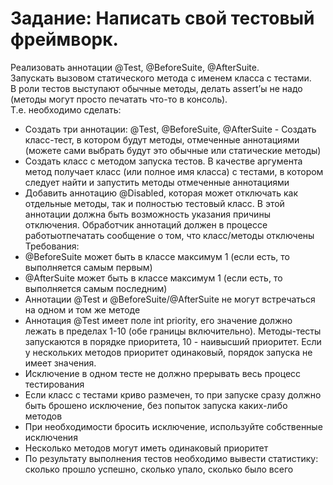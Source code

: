 # Задание: Написать свой тестовый фреймворк. <br />

Реализовать аннотации @Test, @BeforeSuite, @AfterSuite.<br />
Запускать вызовом статического метода с именем класса с тестами. <br />
В роли тестов выступают обычные методы, делать assert’ы не надо (методы могут просто печатать что-то в консоль). <br />
Т.е. необходимо сделать: 
- Создать три аннотации: @Test, @BeforeSuite, @AfterSuite - Создать класс-тест, в котором будут методы, отмеченные аннотациями (можете сами выбрать будут это обычные или статические методы) 
- Создать класс с методом запуска тестов. 
В качестве аргумента метод получает класс (или полное имя класса) с тестами, 
в котором следует найти и запустить методы отмеченные аннотациями <br />
- Добавить аннотацию @Disabled, которая может отключать как отдельные методы, так и полностью тестовый класс. В этой аннотации должна быть возможность указания причины отключения.
Обработчик аннотаций должен в процессе работыотпечатать сообщение о том, что класс/методы отключены
Требования: 
- @BeforeSuite может быть в классе максимум 1 (если есть, то выполняется самым первым) 
- @AfterSuite может быть в классе максимум 1 (если есть, то выполняется самым последним) 
- Аннотации @Test и @BeforeSuite/@AfterSuite не могут встречаться на одном и том же методе
- Аннотация @Test имеет поле int priority, его значение должно лежать в пределах 1-10 (обе границы включительно). Методы-тесты запускаются в порядке приоритета, 10 - наивысший приоритет. Если у нескольких методов приоритет одинаковый, порядок запуска не имеет значения. 
- Исключение в одном тесте не должно прерывать весь процесс тестирования 
- Если класс с тестами криво размечен, то при запуске сразу должно быть брошено исключение, без попыток запуска каких-либо методов
- При необходимости бросить исключение, используйте собственные исключения
- Несколько методов могут иметь одинаковый приоритет
- По результату выполнения тестов необходимо вывести статистику: сколько прошло успешно, сколько упало, сколько было всего